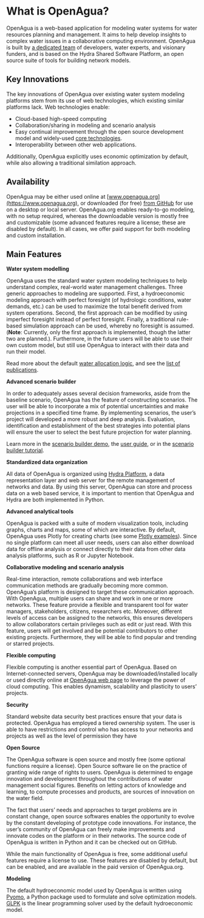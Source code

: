 # What is OpenAgua?

OpenAgua is a web-based application for modeling water systems for water resources planning and management. It aims to help develop insights to complex water issues in a collaborative computing environment. OpenAgua is built by [a dedicated team](./the-team.md) of developers, water experts, and visionary funders, and is based on the Hydra Shared Software Platform, an open source suite of tools for building network models.

## Key Innovations

The key innovations of OpenAgua over existing water system modeling platforms stem from its use of web technologies, which existing similar platforms lack. Web technologies enable:

* Cloud-based high-speed computing
* Collaboration/sharing in modeling and scenario analysis
* Easy continual improvement through the open source development model and widely-used [core technologies](./behind-the-scenes/core-technologies.md).
* Interoperability between other web applications.

Additionally, OpenAgua explicitly uses economic optimization by default, while also allowing a traditional similation approach.

## Availability

OpenAgua may be either used online at [www.openagua.org](https://www.openagua.org), or downloaded \(for free\) [from GitHub](https://github.com/OpenAgua/OpenAgua) for use on a desktop or local server. OpenAgua.org enables ready-to-go modeling, with no setup required, whereas the downloadable version is mostly free and customizable \(some advanced features require a license; these are disabled by default\). In all cases, we offer paid support for both modeling and custom installation.

## Main Features

**Water system modelling**

OpenAgua uses the standard water system modeling techniques to help understand complex, real-world water management challenges. Three generic approaches to modeling are supported. First, a hydroeconomic modeling approach with perfect foresight \(of hydrologic conditions, water demands, etc.\) can be used to maximize the total benefit derived from system operations. Second, the first approach can be modified by using imperfect foresight instead of perfect foresight. Finally, a traditional rule-based simulation approach can be used, whereby no foresight is assumed. \(**Note**: Currently, only the first approach is implemented, though the latter two are planned.\). Furthermore, in the future users will be able to use their own custom model, but still use OpenAgua to interact with their data and run their model.

Read more about the default [water allocation logic](https://github.com/openagua/openagua-documentation/tree/590f1217673c214159e618b6d86026acffb15ecf/docs/user-guide/water-allocation-logic/README.md), and see the [list of publications](https://github.com/openagua/openagua-documentation/tree/590f1217673c214159e618b6d86026acffb15ecf/docs/publications/README.md).

**Advanced scenario builder**

In order to adequately asses several decision frameworks, aside from the baseline scenario, OpenAgua has the feature of constructing scenarios. The user will be able to incorporate a mix of potential uncertainties and make projections in a specified time frame. By implementing scenarios, the user’s project will developed a more robust and deep analysis. Evaluation, identification and establishment of the best strategies into potential plans will ensure the user to select the best future projection for water planning.

Learn more in the [scenario builder demo](https://github.com/openagua/openagua-documentation/tree/590f1217673c214159e618b6d86026acffb15ecf/docs/demos/README.md#scenarios), the [user guide](https://github.com/openagua/openagua-documentation/tree/590f1217673c214159e618b6d86026acffb15ecf/docs/user-guide/creating-scenarios/README.md), or in the [scenario builder tutorial](https://github.com/openagua/openagua-documentation/tree/590f1217673c214159e618b6d86026acffb15ecf/docs/tutorials/creating-scenarios/README.md).

**Standardized data organization**

All data of OpenAgua is organized using [Hydra Platform](http://hydraplatform.org), a data representation layer and web server for the remote management of networks and data. By using this server, OpenAgua can store and process data on a web based service, it is important to mention that OpenAgua and Hydra are both implemented in Python.

**Advanced analytical tools**

OpenAgua is packed with a suite of modern visualization tools, including graphs, charts and maps, some of which are interactive. By default, OpenAgua uses Plotly for creating charts \(see some [Plotly examples](https://plot.ly/javascript/#basic-charts)\). Since no single platform can meet all user needs, users can also either download data for offline analysis or connect directly to their data from other data analysis platforms, such as R or Jupyter Notebook.

**Collaborative modeling and scenario analysis**

Real-time interaction, remote collaborations and web interface communication methods are gradually becoming more common. OpenAgua’s platform is designed to target these communication approach. With OpenAgua, multiple users can share and work in one or more networks. These feature provide a flexible and transparent tool for water managers, stakeholders, citizens, researchers etc. Moreover, different levels of access can be assigned to the networks, this ensures developers to allow collaborators certain privileges such as edit or just read. With this feature, users will get involved and be potential contributors to other existing projects. Furthermore, they will be able to find popular and trending or starred projects.

**Flexible computing**

Flexible computing is another essential part of OpenAgua. Based on Internet-connected servers, OpenAgua may be downloaded/installed locally or used directly online at [OpenAgua web page](https://github.com/openagua/openagua-documentation/tree/590f1217673c214159e618b6d86026acffb15ecf/docs/www.openagua.org) to leverage the power of cloud computing. This enables dynamism, scalability and plasticity to users’ projects.

**Security**

Standard website data security best practices ensure that your data is protected. OpenAgua has employed a tiered ownership system. The user is able to have restrictions and control who has access to your networks and projects as well as the level of permission they have

**Open Source**

The OpenAgua software is open source and mostly free \(some optional functions require a license\). Open Source software lie on the practice of granting wide range of rights to users. OpenAgua is determined to engage innovation and development throughout the contributions of water management social figures. Benefits on letting actors of knowledge and learning, to compute processes and products, are sources of innovation on the water field.

The fact that users’ needs and approaches to target problems are in constant change, open source softwares enables the opportunity to evolve by the constant developing of prototype code innovations. For instance, the user’s community of OpenAgua can freely make improvements and innovate codes on the platform or in their networks. The source code of OpenAgua is written in Python and it can be checked out on GitHub.

While the main functionality of OpenAgua is free, some additional useful features require a license to use. These features are disabled by default, but can be enabled, and are available in the paid version of OpenAgua.org.

**Modeling**

The default hydroeconomic model used by OpenAgua is written using [Pyomo](http://www.pyomo.org), a Python package used to formulate and solve optimization models. [GLPK](https://www.gnu.org/software/glpk/) is the linear programming solver used by the default hydroeconomic model.

